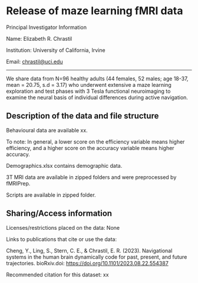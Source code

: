 # Release of maze learning fMRI data

Principal Investigator Information

Name: Elizabeth R. Chrastil

Institution: University of California, Irvine

Email: chrastil@uci.edu

---

We share data from N=96 healthy adults (44 females, 52 males; age 18-37, mean = 20.75, s.d = 3.17) who underwent extensive a maze learning exploration and test phases with 3 Tesla functional neuroimaging to examine the neural basis of individual differences during active navigation. 

## Description of the data and file structure


Behavioural data are available xx.

To note:
	In general, a lower score on the efficiency variable means higher efficiency, and a higher score on the accuracy variable means higher accuracy.

Demographics.xlsx contains demographic data.

3T MRI data are available in zipped folders and were preprocessed by fMRIPrep.

Scripts are available in zipped folder.

## Sharing/Access information

Licenses/restrictions placed on the data: None

Links to publications that cite or use the data: 

Cheng, Y., Ling, S., Stern, C. E., & Chrastil, E. R. (2023). Navigational systems in the human brain dynamically code for past, present, and future trajectories. bioRxiv.doi: https://doi.org/10.1101/2023.08.22.554387

Recommended citation for this dataset: xx
